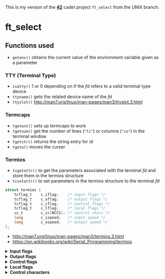 This is my version of the **[42](https://www.42.us.org/)** cadet project `ft_select` from the UNIX branch.

# ft_select

## Functions used
* `getenv()` obtains the current value of the environment variable given as a parameter

### TTY (Terminal Type)
* `isatty()` 1 or 0 depending on if the _fd_ refers to a valid terminal type device
* `ttyname()` gets the related device name of the _fd_
* `ttyslot()` http://man7.org/linux/man-pages/man3/ttyslot.3.html

### Termcaps
* `tgetent()` sets up termcaps to work
* `tgetnum()` get the number of lines (`"li"`) or columns (`"co"`) in the terminal window
* `tgetstr()` returns the string entry for _id_
* `tgoto()` moves the curser

### Termios
* `tcgetattr()` to get the parameters associated with the terminal _fd_ and store them in the termios structure
* `tcsetattr()` to set parameters in the termios structure to the terminal _fd_
```c
struct termios {
	tcflag_t	c_iflag;	/* input flags */
	tcflag_t	c_oflag;	/* output flags */
	tcflag_t	c_cflag;	/* control flags */
	tcflag_t	c_lflag;	/* local flags */
	cc_t		c_cc[NCCS];	/* control chars */
	long		c_ispeed;	/* input speed */
	long		c_ospeed;	/* output speed */
};
```

* http://man7.org/linux/man-pages/man3/termios.3.html
* https://en.wikibooks.org/wiki/Serial_Programming/termios
<details><summary><b>Input flags</b></summary>
</details>
<details><summary><b>Output flags</b></summary>
</details>
<details><summary><b>Control flags</b></summary>
</details>
<details><summary><b>Local flags</b></summary>

* `ECHOKE` visual erase for line kill
* `ECHOE` visually erase chars
* `ECHOK` echo NL after line kill
* `ECHO` enable echoing
* `ECHONL` echo NL even if ECHO is off
* `ECHOPRT` visual erase mode for hardcopy
* `ECHOCTL` echo control chars as ^(Char)
</details>
<details><summary><b>Control characters</b></summary>

Index into `c_cc[]` character array. [(Source)](https://unix.superglobalmegacorp.com/BSD4.4/newsrc/sys/termios.h.html)

|    | macro | enabled by | meaning
| -: | ----- | ---------- | -------
| 0  | `VEOF`     | `ICANON` | end-of-file (EOF) character
| 1  | `VEOL`     | `ICANON` | additional end-of-line (EOL) character
| 2  | `VEOL2`    | `ICANON` | yet another end-of-line character
| 3  | `VERASE`   | `ICANON` | erases the previous not-yet-erased character, but does not erase past EOF or beginning-of-line
| 4  | `VWERASE`  | `ICANON` | word erase
| 5  | `VKILL`    | `ICANON` | kill character: erases the input since the last EOF or beginning-of-line.
| 6  | `VREPRINT` | `ICANON` | reprint unread characters
| 7  | | | _spare 1_
| 8  | `VINTR`    | `ISIG` | interrupt character: send SIGINT signal.
| 9  | `VQUIT`    | `ISIG` | quit character: send SIGQUIT signal.
| 10 | `VSUSP`    | `ISIG` | suspend character: send SIGTSTP signal.
| 11 | `VDSUSP`   | `ISIG` | delayed suspend character: send SIGTSTP signal when the character is read by the user program.
| 12 | `VSTART`   | `IXON`, `IXOFF` | start character: restarts output stopped by the _stop_ character.
| 13 | `VSTOP`    | `IXON`, `IXOFF` | stop character: stop output until _start_ character typed.
| 14 | `VLNEXT`   | `IEXTEN`  | literal next: quotes the next input character, depriving it of a possible special meaning.
| 15 | `VDISCARD` | `IEXTEN`  | toggle: start/stop discarding pending output.
| 16 | `VMIN`     | `~ICANON` | minimum number of characters for noncanonical read
| 17 | `VTIME`    | `~ICANON` | timeout in deciseconds for noncanonical read
| 18 | `VSTATUS`  | `ICANON`  | status character: display status information at terminal. Also sends a SIGINFO signa to the foreground process group.
| 19 | | | _spare 2_
</details>
